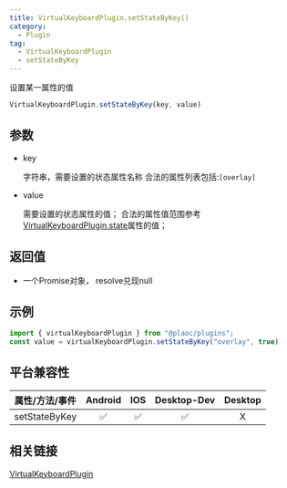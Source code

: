 ```yaml
---
title: VirtualKeyboardPlugin.setStateByKey()
category:
  - Plugin
tag:
  - VirtualKeyboardPlugin
  - setStateByKey 
---
```


设置某一属性的值

```js
VirtualKeyboardPlugin.setStateByKey(key, value)
```

## 参数

  - key

    字符串，需要设置的状态属性名称
    合法的属性列表包括:`[overlay]`

  - value
  
    需要设置的状态属性的值；
    合法的属性值范围参考[VirtualKeyboardPlugin.state](./index.md)属性的值；

## 返回值

  - 一个Promise对象， resolve兑现null

## 示例
```js
import { virtualKeyboardPlugin } from "@plaoc/plugins";
const value = virtualKeyboardPlugin.setStateByKey("overlay", true)
```


## 平台兼容性

| 属性/方法/事件 | Android | IOS | Desktop-Dev | Desktop |
|:------------:|:-------:|:---:|:-----------:|:-------:|
| setStateByKey | ✅      | ✅  | ✅          | X       |

## 相关链接

[VirtualKeyboardPlugin](./index.md)


